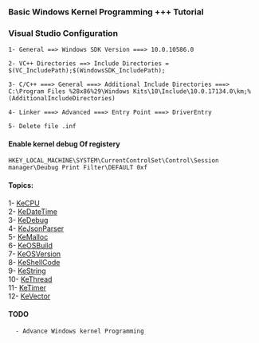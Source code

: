 ### Basic Windows Kernel Programming +++ Tutorial 



### Visual Studio Configuration 

    1- General ==> Windows SDK Version ===> 10.0.10586.0

    2- VC++ Directories ==> Include Directories = $(VC_IncludePath);$(WindowsSDK_IncludePath);

    3- C/C++ ===> General ===> Additional Include Directories ===> C:\Program Files %28x86%29\Windows Kits\10\Include\10.0.17134.0\km;%(AdditionalIncludeDirectories)

    4- Linker ===> Advanced ===> Entry Point ===> DriverEntry

    5- Delete file .inf
    

#### Enable kernel debug Of registery

    HKEY_LOCAL_MACHINE\SYSTEM\CurrentControlSet\Control\Session manager\Deubug Print Filter\DEFAULT 0xf

#### Topics:
  1- [KeCPU](https://github.com/raminfp/basicwindowskernelprogramming/tree/master/KeCPU) <br />
  2- [KeDateTime](https://github.com/raminfp/basicwindowskernelprogramming/tree/master/KeDateTime) <br />
  3- [KeDebug](https://github.com/raminfp/basicwindowskernelprogramming/tree/master/KeDebug) <br />
  4- [KeJsonParser](https://github.com/raminfp/basicwindowskernelprogramming/tree/master/KeJsonParser) <br />
  5- [KeMalloc](https://github.com/raminfp/basicwindowskernelprogramming/tree/master/KeMalloc) <br />
  6- [KeOSBuild](https://github.com/raminfp/basicwindowskernelprogramming/tree/master/KeOSBuild) <br />
  7- [KeOSVersion](https://github.com/raminfp/basicwindowskernelprogramming/tree/master/KeOSVersion) <br />
  8- [KeShellCode](https://github.com/raminfp/basicwindowskernelprogramming/tree/master/KeShellCode) <br />
  9- [KeString](https://github.com/raminfp/basicwindowskernelprogramming/tree/master/KeString) <br />
  10- [KeThread](https://github.com/raminfp/basicwindowskernelprogramming/tree/master/KeThread) <br />
  11- [KeTimer](https://github.com/raminfp/basicwindowskernelprogramming/tree/master/KeTimer) <br />
  12- [KeVector](https://github.com/raminfp/basicwindowskernelprogramming/tree/master/KeVector) <br />
  
#### TODO
      - Advance Windows kernel Programming
      
    
